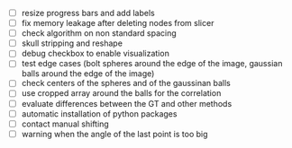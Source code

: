 - [ ] resize progress bars and add labels
- [ ] fix memory leakage after deleting nodes from slicer
- [ ] check algorithm on non standard spacing
- [ ] skull stripping and reshape
- [ ] debug checkbox to enable visualization
- [ ] test edge cases (bolt spheres around the edge of the image, gaussian balls around the edge of the image)
- [ ] check centers of the spheres and of the gaussinan balls
- [ ] use cropped array around the balls for the correlation
- [ ] evaluate differences between the GT and other methods
- [ ] automatic installation of python packages
- [ ] contact manual shifting
- [ ] warning when the angle of the last point is too big